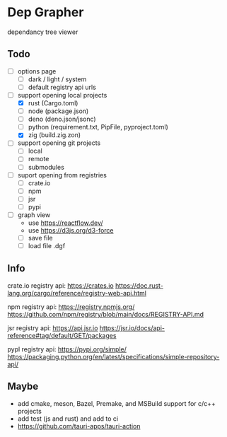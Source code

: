# Dep Grapher

dependancy tree viewer

## Todo

- [ ] options page
  - [ ] dark / light / system
  - [ ] default registry api urls
- [ ] support opening local projects
  - [x] rust (Cargo.toml)
  - [ ] node (package.json)
  - [ ] deno (deno.json/jsonc)
  - [ ] python (requirement.txt, PipFile, pyproject.toml)
  - [x] zig (build.zig.zon)
- [ ] support opening git projects
  - [ ] local
  - [ ] remote
  - [ ] submodules
- [ ] suport opening from registries
  - [ ] crate.io
  - [ ] npm
  - [ ] jsr
  - [ ] pypi
- [ ] graph view
  - use <https://reactflow.dev/>
  - use <https://d3js.org/d3-force>
  - [ ] save file
  - [ ] load file .dgf

## Info

crate.io registry api: <https://crates.io> <https://doc.rust-lang.org/cargo/reference/registry-web-api.html>

npm registry api: <https://registry.npmjs.org/> <https://github.com/npm/registry/blob/main/docs/REGISTRY-API.md>

jsr registry api: <https://api.jsr.io> <https://jsr.io/docs/api-reference#tag/default/GET/packages>

pypl registry api: <https://pypi.org/simple/> <https://packaging.python.org/en/latest/specifications/simple-repository-api/>

## Maybe

- add cmake, meson, Bazel, Premake, and MSBuild support for c/c++ projects
- add test (js and rust) and add to ci
- <https://github.com/tauri-apps/tauri-action>

